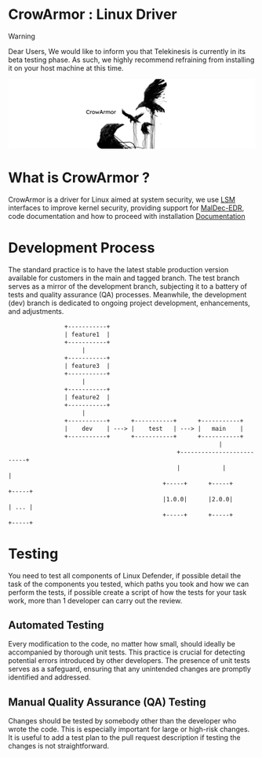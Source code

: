 # CrowArmor : Linux Driver


> [!WARNING]
> Dear Users, We would like to inform you that Telekinesis is currently in its beta testing phase. As such, we highly recommend refraining from installing it on your host machine at this time.

![CrowArmor](assets/crowarmor.png)


# What is CrowArmor ?

CrowArmor is a driver for Linux aimed at system security, we use [LSM](https://en.wikipedia.org/wiki/Linux_Security_Modules) interfaces to improve kernel security, providing support for [MalDec-EDR](https://github.com/maldeclabs/MalDec-EDR), code documentation and how to proceed with installation [Documentation](documentation)

# Development Process

The standard practice is to have the latest stable production version available for customers in the main and tagged branch. The test branch serves as a mirror of the development branch, subjecting it to a battery of tests and quality assurance (QA) processes. Meanwhile, the development (dev) branch is dedicated to ongoing project development, enhancements, and adjustments.

```
                +-----------+
                | feature1  |
                +-----------+
                     |
                +-----------+
                | feature3  |
                +-----------+
                     |
                +-----------+
                | feature2  |
                +-----------+
                     |
                +-----------+      +-----------+      +-----------+
                |    dev    | ---> |    test   | ---> |   main    |
                +-----------+      +-----------+      +-----------+
                                                            |
                                                +--------------------------+
                                                |            |             |
                                            +-----+      +-----+       +-----+
                                            |1.0.0|      |2.0.0|       | ... |
                                            +-----+      +-----+       +-----+
```
# Testing

You need to test all components of Linux Defender, if possible detail the task of the components you tested, which paths you took and how we can perform the tests, if possible create a script of how the tests for your task work, more than 1 developer can carry out the review.

## Automated Testing

Every modification to the code, no matter how small, should ideally be accompanied by thorough unit tests. This practice is crucial for detecting potential errors introduced by other developers. The presence of unit tests serves as a safeguard, ensuring that any unintended changes are promptly identified and addressed.

## Manual Quality Assurance (QA) Testing

Changes should be tested by somebody other than the developer who wrote the code. This is especially important for large or high-risk changes. It is useful to add a test plan to the pull request description if testing the changes is not straightforward.
